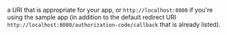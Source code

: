  a URI that is appropriate for your app, or `http://localhost:8000` if you're using the sample app (in addition to the default redirect URI `http://localhost:8080/authorization-code/callback` that is already listed).
